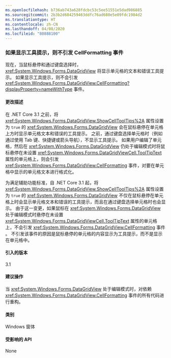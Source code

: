 ```yaml
---
ms.openlocfilehash: b736ab743a628fdcbc53c5ee51551e5dad986885
ms.sourcegitcommit: 2b3b2d684259463ddfc76ad680e5e09fdc1984d2
ms.translationtype: HT
ms.contentlocale: zh-CN
ms.lasthandoff: 04/08/2020
ms.locfileid: "80888100"
---
```

### <a name="cellformatting-event-not-raised-if-tooltip-is-shown"></a>如果显示工具提示，则不引发 CellFormatting 事件

现在，当鼠标悬停和通过键盘选择时，<xref:System.Windows.Forms.DataGridView> 将显示单元格的文本和错误工具提示。 如果显示工具提示，则不会引发 <xref:System.Windows.Forms.DataGridView.CellFormatting?displayProperty=nameWithType> 事件。

#### <a name="change-description"></a>更改描述

在 .NET Core 3.1 之前，将 <xref:System.Windows.Forms.DataGridView.ShowCellToolTips%2A> 属性设置为 `true` 的 <xref:System.Windows.Forms.DataGridView> 会在鼠标悬停在单元格上方时显示单元格文本和错误的工具提示。 之前，通过键盘选择单元格时（例如通过使用 Tab 键、快捷键或箭头导航），不显示工具提示。 如果用户编辑了单元格，然后在 <xref:System.Windows.Forms.DataGridView> 仍处于编辑模式时将鼠标悬停在未设置 <xref:System.Windows.Forms.DataGridViewCell.ToolTipText> 属性的单元格上，则会引发 <xref:System.Windows.Forms.DataGridView.CellFormatting> 事件，对要在单元格中显示的单元格文本进行格式化。

为满足辅助功能标准，自 .NET Core 3.1 起，将 <xref:System.Windows.Forms.DataGridView.ShowCellToolTips%2A> 属性设置为 `true` 的 <xref:System.Windows.Forms.DataGridView> 不仅在鼠标悬停在单元格上时会显示单元格文本和错误的工具提示，而且在通过键盘选择单元格时也会显示。 由于这一变更，如果鼠标在 <xref:System.Windows.Forms.DataGridView> 处于编辑模式时悬停在未设置 <xref:System.Windows.Forms.DataGridViewCell.ToolTipText> 属性的单元格上，不会引发 <xref:System.Windows.Forms.DataGridView.CellFormatting> 事件  。 不引发该事件的原因是鼠标悬停的单元格的内容显示为工具提示，而不是显示在单元格中。

#### <a name="version-introduced"></a>引入的版本

3.1

#### <a name="recommended-action"></a>建议操作

当 <xref:System.Windows.Forms.DataGridView> 处于编辑模式时，对依赖 <xref:System.Windows.Forms.DataGridView.CellFormatting> 事件的所有代码进行重构。

#### <a name="category"></a>类别

Windows 窗体

#### <a name="affected-apis"></a>受影响的 API

None

<!-- 

### Affected APIs

Not detectable via API analysis.

-->
